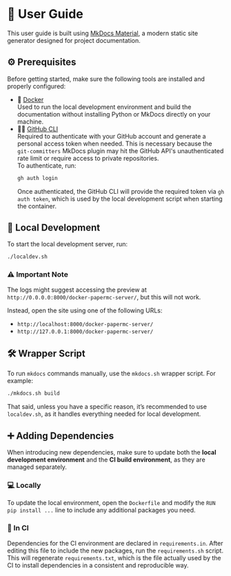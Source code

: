 # 🧭 User Guide

This user guide is built using [MkDocs Material](https://squidfunk.github.io/mkdocs-material/), a modern static site generator designed for project
documentation.

## ⚙️ Prerequisites

Before getting started, make sure the following tools are installed and properly configured:

* 🐳 [Docker](https://www.docker.com/)<br/>
  Used to run the local development environment and build the documentation without installing Python or MkDocs directly on your machine.
* 🧑‍💻 [GitHub CLI](https://cli.github.com/)<br/>
  Required to authenticate with your GitHub account and generate a personal access token when needed. This is necessary because the `git-committers` MkDocs
  plugin may hit the GitHub API's unauthenticated rate limit or require access to private repositories.<br/>
  To authenticate, run:
  ```bash
  gh auth login
  ```
  Once authenticated, the GitHub CLI will provide the required token via `gh auth token`, which is used by the local development script when starting the
  container.

## 🚀 Local Development

To start the local development server, run:

```bash
./localdev.sh
```

### ⚠️ Important Note

The logs might suggest accessing the preview at `http://0.0.0.0:8000/docker-papermc-server/`, but this will not work.

Instead, open the site using one of the following URLs:

* `http://localhost:8000/docker-papermc-server/`
* `http://127.0.0.1:8000/docker-papermc-server/`

## 🛠 Wrapper Script

To run `mkdocs` commands manually, use the `mkdocs.sh` wrapper script. For example:

```bash
./mkdocs.sh build
```

That said, unless you have a specific reason, it’s recommended to use `localdev.sh`, as it handles everything needed for local development.

## ➕ Adding Dependencies

When introducing new dependencies, make sure to update both the **local development environment** and the **CI build environment**, as they are managed
separately.

### 💻 Locally

To update the local environment, open the `Dockerfile` and modify the `RUN pip install ...` line to include any additional packages you need.

### 🤖 In CI

Dependencies for the CI environment are declared in `requirements.in`. After editing this file to include the new packages, run the `requirements.sh` script.
This will regenerate `requirements.txt`, which is the file actually used by the CI to install dependencies in a consistent and reproducible way.
